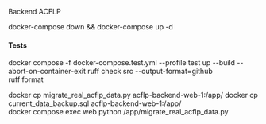 Backend ACFLP

docker-compose down && docker-compose up -d  

#### Tests
docker compose -f docker-compose.test.yml --profile test up --build --abort-on-container-exit
 ruff check src --output-format=github                                                        
ruff format   

docker cp migrate_real_acflp_data.py acflp-backend-web-1:/app/
docker cp current_data_backup.sql acflp-backend-web-1:/app/   
docker compose exec web python /app/migrate_real_acflp_data.py